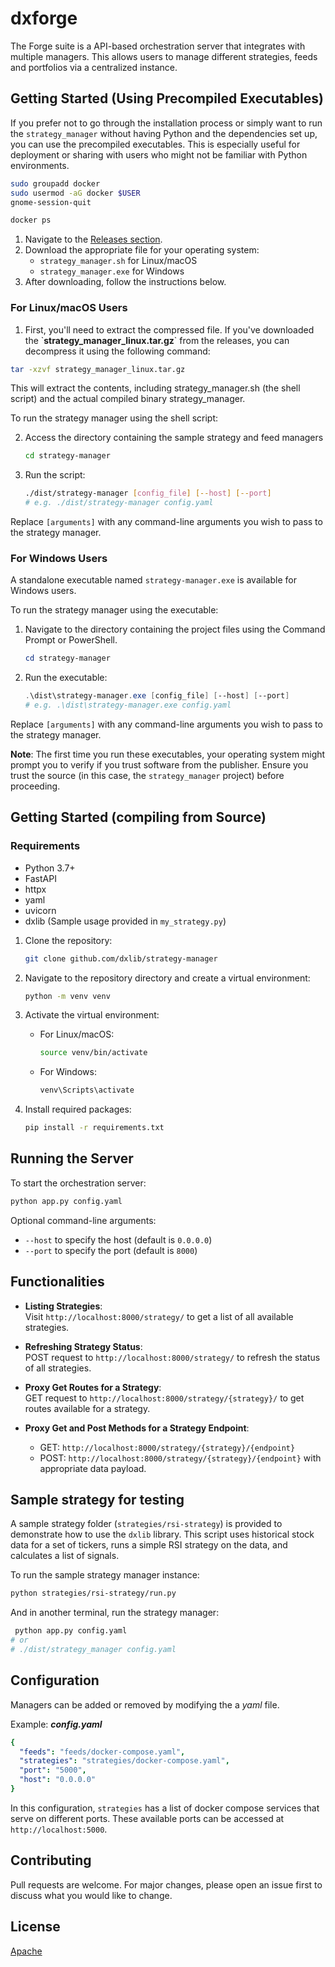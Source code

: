# dxforge

The Forge suite is a API-based orchestration server that integrates with multiple managers. This allows users to manage different strategies, feeds and portfolios via a centralized instance.

## Getting Started (Using Precompiled Executables)

If you prefer not to go through the installation process or simply want to run the `strategy_manager` without having Python and the dependencies set up, you can use the precompiled executables. This is especially useful for deployment or sharing with users who might not be familiar with Python environments.

```bash
sudo groupadd docker
sudo usermod -aG docker $USER
gnome-session-quit
```

```bash
docker ps
```

1. Navigate to the [Releases section](https://github.com/divergex/strategy-manager/releases).
2. Download the appropriate file for your operating system:
    - `strategy_manager.sh` for Linux/macOS
    - `strategy_manager.exe` for Windows
3. After downloading, follow the instructions below.

### For Linux/macOS Users

1. First, you'll need to extract the compressed file. If you've downloaded the \`**strategy_manager_linux.tar.gz**\` from the releases, you can decompress it using the following command:

```bash
tar -xzvf strategy_manager_linux.tar.gz
```

This will extract the contents, including strategy_manager.sh (the shell script) and the actual compiled binary strategy_manager.

To run the strategy manager using the shell script:

2. Access the directory containing the sample strategy and feed managers

    ```bash
    cd strategy-manager
    ```

3. Run the script:

    ```bash
    ./dist/strategy-manager [config_file] [--host] [--port]
    # e.g. ./dist/strategy-manager config.yaml
    ```

Replace `[arguments]` with any command-line arguments you wish to pass to the strategy manager.

### For Windows Users

A standalone executable named `strategy-manager.exe` is available for Windows users.

To run the strategy manager using the executable:

1. Navigate to the directory containing the project files using the Command Prompt or PowerShell.
    ```powershell
   cd strategy-manager
   ```    

2. Run the executable:

    ```powershell
    .\dist\strategy-manager.exe [config_file] [--host] [--port]
    # e.g. .\dist\strategy-manager.exe config.yaml
    ```

Replace `[arguments]` with any command-line arguments you wish to pass to the strategy manager.

**Note**: The first time you run these executables, your operating system might prompt you to verify if you trust software from the publisher. Ensure you trust the source (in this case, the `strategy_manager` project) before proceeding.


## Getting Started (compiling from Source)

### Requirements

- Python 3.7+
- FastAPI
- httpx
- yaml
- uvicorn
- dxlib (Sample usage provided in `my_strategy.py`)

1. Clone the repository:
   ```bash
   git clone github.com/dxlib/strategy-manager
   ```

2. Navigate to the repository directory and create a virtual environment:
   ```bash
   python -m venv venv
   ```

3. Activate the virtual environment:
   - For Linux/macOS:
     ```bash
     source venv/bin/activate
     ```
   - For Windows:
     ```bash
     venv\Scripts\activate
     ```

4. Install required packages:
   ```bash
   pip install -r requirements.txt
   ```

## Running the Server

To start the orchestration server:

```bash
python app.py config.yaml
```

Optional command-line arguments:
- `--host` to specify the host (default is `0.0.0.0`)
- `--port` to specify the port (default is `8000`)

## Functionalities

- **Listing Strategies**:  
   Visit `http://localhost:8000/strategy/` to get a list of all available strategies.

- **Refreshing Strategy Status**:  
   POST request to `http://localhost:8000/strategy/` to refresh the status of all strategies.

- **Proxy Get Routes for a Strategy**:  
   GET request to `http://localhost:8000/strategy/{strategy}/` to get routes available for a strategy.

- **Proxy Get and Post Methods for a Strategy Endpoint**:  
   - GET: `http://localhost:8000/strategy/{strategy}/{endpoint}`
   - POST: `http://localhost:8000/strategy/{strategy}/{endpoint}` with appropriate data payload.

## Sample strategy for testing

A sample strategy folder (`strategies/rsi-strategy`) is provided to demonstrate how to use the `dxlib` library. 
This script uses historical stock data for a set of tickers, runs a simple RSI strategy on the data, and calculates a list of signals.

To run the sample strategy manager instance:
```bash
python strategies/rsi-strategy/run.py
```

And in another terminal, run the strategy manager:
```bash
 python app.py config.yaml
# or
# ./dist/strategy_manager config.yaml
```

## Configuration

Managers can be added or removed by modifying the a _yaml_ file.

Example:
_**config.yaml**_
```yaml
{
  "feeds": "feeds/docker-compose.yaml",
  "strategies": "strategies/docker-compose.yaml",
  "port": "5000",
  "host": "0.0.0.0"
}
```

In this configuration, `strategies` has a list of docker compose services that serve on different ports. These available ports can be accessed at `http://localhost:5000`.

## Contributing

Pull requests are welcome. For major changes, please open an issue first to discuss what you would like to change.

## License

[Apache](https://www.apache.org/licenses/LICENSE-2.0)
